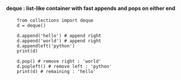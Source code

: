 #### deque : list-like container with fast appends and pops on either end

        from collections import deque
        d = deque()
        
        d.append('hello') # append right
        d.append('world') # append right
        d.appendleft('python')
        print(d)
        
        d.pop() # remove right : 'world'
        d.popleft() # remove left : 'python'
        print(d) # remaining : 'hello'
